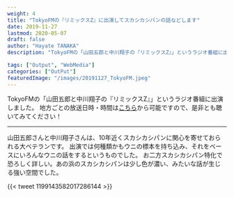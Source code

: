 ```yaml
---
weight: 4
title: "TokyoFMの『リミックスZ』に出演してスカシカシパンの話などします"
date: 2019-11-27
lastmod: 2020-05-07
draft: false
author: "Hayate TANAKA"
description: "TokyoFMの「山田五郎と中川翔子の『リミックスZ』」というラジオ番組に出演しました。"

tags: ["Output", "WebMedia"]
categories: ["OutPut"]
featuredImage: "/images/20191127_TokyoFM.jpeg"
---
```


TokyoFMの「山田五郎と中川翔子の『リミックスZ』」というラジオ番組に出演しました。
地方ごとの放送日時・時間は[こちら](https://park.gsj.mobi/program/show/16735)から可能ですので、是非とも聴いてみてください！
<br>

---

山田五郎さんと中川翔子さんは、10年近くスカシカシパンに関心を寄せておられる大ベテランです。
出演では何種類かもウニの標本を持ち込み、それをベースにいろんなウニの話をするというものでした。
お二方スカシカシパン特化で恐ろしく詳しい。あの浜のスカシカシパンは少し色が濃い、みたいな話が生じる強い空間でした。

{{< tweet 1199143582017286144 >}}
